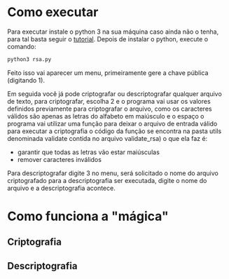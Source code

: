 # Como executar

Para executar instale o python 3 na sua máquina caso ainda não o tenha, para tal basta seguir o [tutorial](https://docs.aws.amazon.com/pt_br/cli/latest/userguide/install-linux-python.html).
Depois de instalar o python, execute o comando: 
```sh
python3 rsa.py
```
Feito isso vai aparecer um menu, primeiramente gere a chave pública (digitando 1).

Em seguida você já pode criptografar ou descriptografar qualquer arquivo de texto, para criptografar, escolha 2 e o programa vai usar os valores definidos previamente para criptografar o arquivo, como os caracteres válidos são apenas as letras do alfabeto em maiúsculo e o espaço o programa vai utilizar uma função para deixar o arquivo de entrada válido para executar a criptografia o código da função se encontra na pasta utils denominada validate contida no arquivo validate_rsa) o que ela faz é:
  - garantir que todas as letras vão estar maiúsculas
  - remover caracteres inválidos

Para descriptografar digite 3 no menu, será solicitado o nome do arquivo criptografado para a descriptografia ser executada, digite o nome do arquivo e a descriptografia acontece.

# Como funciona a "mágica"

## Criptografia


## Descriptografia